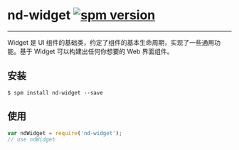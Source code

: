 # nd-widget [![spm version](http://spmjs.io/badge/nd-widget)](http://spmjs.io/package/nd-widget)

---

Widget 是 UI 组件的基础类，约定了组件的基本生命周期，实现了一些通用功能。基于 Widget 可以构建出任何你想要的 Web 界面组件。

## 安装

```
$ spm install nd-widget --save
```

## 使用

```js
var ndWidget = require('nd-widget');
// use ndWidget
```
